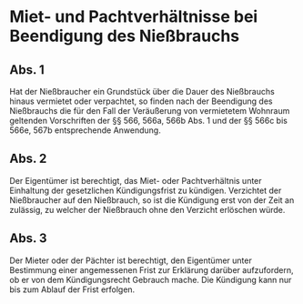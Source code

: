 # Miet- und Pachtverhältnisse bei Beendigung des Nießbrauchs



## Abs. 1

 Hat der Nießbraucher ein Grundstück über die Dauer des Nießbrauchs hinaus vermietet oder verpachtet, so finden nach der Beendigung des Nießbrauchs die für den Fall der Veräußerung von vermietetem Wohnraum geltenden Vorschriften der §§ 566, 566a, 566b Abs. 1 und der §§ 566c bis 566e, 567b entsprechende Anwendung.

## Abs. 2

 Der Eigentümer ist berechtigt, das Miet- oder Pachtverhältnis unter Einhaltung der gesetzlichen Kündigungsfrist zu kündigen. Verzichtet der Nießbraucher auf den Nießbrauch, so ist die Kündigung erst von der Zeit an zulässig, zu welcher der Nießbrauch ohne den Verzicht erlöschen würde.

## Abs. 3

 Der Mieter oder der Pächter ist berechtigt, den Eigentümer unter Bestimmung einer angemessenen Frist zur Erklärung darüber aufzufordern, ob er von dem Kündigungsrecht Gebrauch mache. Die Kündigung kann nur bis zum Ablauf der Frist erfolgen. 

